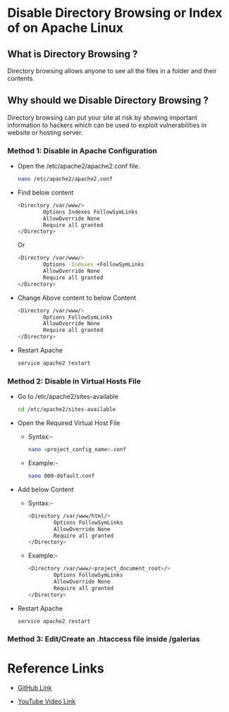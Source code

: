 # Disable Directory Browsing or Index of on Apache Linux

## What is Directory Browsing ?
Directory browsing allows anyone to see all the files in a folder and their contents.

## Why should we Disable Directory Browsing ?
Directory browsing can put your site at risk by showing important information to hackers which can be used to exploit vulnerabilities in website or hosting server.


### Method 1: Disable in Apache Configuration

- Open the /etc/apache2/apache2.conf file.

    ```sh
    nano /etc/apache2/apache2.conf
    ```

- Find below content

    ```sh
    <Directory /var/www/>
            Options Indexes FollowSymLinks
            AllowOverride None
            Require all granted
    </Directory>
    ```

    Or

    ```sh
    <Directory /var/www/>
            Options -Indexes +FollowSymLinks
            AllowOverride None
            Require all granted
    </Directory>
    ```


- Change Above content to below Content

    ```sh
    <Directory /var/www/>
            Options FollowSymLinks
            AllowOverride None
            Require all granted
    </Directory>
    ```

- Restart Apache

    ```sh
    service apache2 restart
    ```


### Method 2: Disable in Virtual Hosts File

- Go to /etc/apache2/sites-available

    ```sh
    cd /etc/apache2/sites-available
    ```

- Open the Required Virtual Host File

    - Syntax:- 

        ```sh
        nano <project_config_name>.conf
        ```

    - Example:- 

        ```sh
        nano 000-default.conf
        ```

- Add below Content

    - Syntax:-

        ```sh
        <Directory /var/www/html/>
                Options FollowSymLinks
                AllowOverride None
                Require all granted
        </Directory>
        ```

    - Example:-
        
        ```sh
        <Directory /var/www/<project_document_root>/>
                Options FollowSymLinks
                AllowOverride None
                Require all granted
        </Directory>
        ```

- Restart Apache

    ```sh
    service apache2 restart
    ```

### Method 3: Edit/Create an .htaccess file inside /galerias



# Reference Links 

- [GitHub Link](https://github.com/geekyshow1/GeekyShowsNotes/blob/main/Disable_Dir_Browsing_Apache.md)

- [YouTube Video Link](https://youtu.be/vQxwzwIXj34?si=FhblHQWPYC9QFdMo)